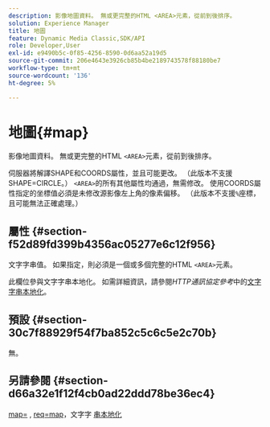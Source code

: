 ```yaml
---
description: 影像地圖資料。 無或更完整的HTML <AREA>元素，從前到後排序。
solution: Experience Manager
title: 地圖
feature: Dynamic Media Classic,SDK/API
role: Developer,User
exl-id: e9490b5c-0f85-4256-8590-0d6aa52a19d5
source-git-commit: 206e4643e3926cb85b4be2189743578f88180be7
workflow-type: tm+mt
source-wordcount: '136'
ht-degree: 5%

---
```


# 地圖{#map}

影像地圖資料。 無或更完整的HTML `<AREA>`元素，從前到後排序。

伺服器將解譯SHAPE和COORDS屬性，並且可能更改。 （此版本不支援SHAPE=CIRCLE。） `<AREA>`的所有其他屬性均通過，無需修改。 使用COORDS屬性指定的坐標值必須是未修改源影像左上角的像素偏移。 （此版本不支援`%`座標，且可能無法正確處理。）

## 屬性 {#section-f52d89fd399b4356ac05277e6c12f956}

文字字串值。 如果指定，則必須是一個或多個完整的HTML `<AREA>`元素。

此欄位參與文字字串本地化。 如需詳細資訊，請參閱&#x200B;*HTTP通訊協定參考*&#x200B;中的[文字字串本地化](/help/aem-is-ir-api/is-api/http-ref/image-serving-api-ref/c-http-protocol-reference/c-syntax-and-features/r-text-string-localization.md)。

## 預設 {#section-30c7f88929f54f7ba852c5c6c5e2c70b}

無。

## 另請參閱 {#section-d66a32e1f12f4cb0ad22ddd78be36ec4}

[map=](/help/aem-is-ir-api/is-api/http-ref/image-serving-api-ref/c-http-protocol-reference/c-command-reference/r-map.md) ,  [req=map](/help/aem-is-ir-api/is-api/http-ref/image-serving-api-ref/c-http-protocol-reference/c-command-reference/r-req/r-req.md)，文字字 [串本地化](/help/aem-is-ir-api/is-api/http-ref/image-serving-api-ref/c-http-protocol-reference/c-syntax-and-features/r-text-string-localization.md)
